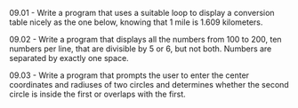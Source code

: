 

09.01 - Write a program that uses a suitable loop to display a conversion table nicely as the one below, knowing that 1 mile is 1.609 kilometers. 

09.02 - Write a program that displays all the numbers from 100 to 200, ten numbers per line, that are divisible by 5 or 6, but not both. Numbers are separated by exactly one space.

09.03 - Write a program that prompts the user to enter the center coordinates and radiuses of two circles and determines whether the second circle is inside the first or overlaps with the first.

